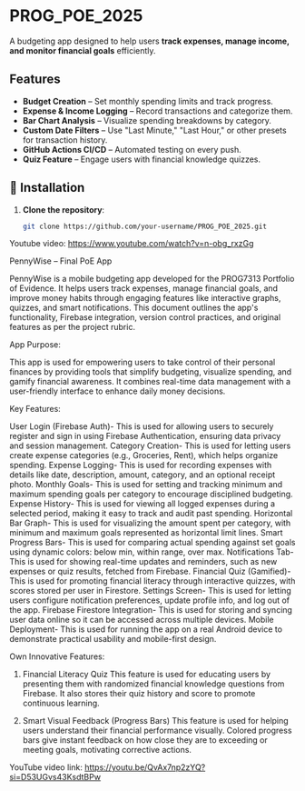 # PROG_POE_2025

A budgeting app designed to help users **track expenses, manage income, and monitor financial goals** efficiently.

##  Features
- **Budget Creation** – Set monthly spending limits and track progress.
- **Expense & Income Logging** – Record transactions and categorize them.
- **Bar Chart Analysis** – Visualize spending breakdowns by category.
- **Custom Date Filters** – Use "Last Minute," "Last Hour," or other presets for transaction history.
- **GitHub Actions CI/CD** – Automated testing on every push.
- **Quiz Feature** – Engage users with financial knowledge quizzes.

## 🔧 Installation
1. **Clone the repository**:
   ```sh
   git clone https://github.com/your-username/PROG_POE_2025.git

Youtube video:
https://www.youtube.com/watch?v=n-obg_rxzGg

PennyWise – Final PoE App

PennyWise is a mobile budgeting app developed for the PROG7313 Portfolio of Evidence. It helps users track expenses, manage financial goals, and improve money habits through engaging features like interactive graphs, quizzes, and smart notifications. This document outlines the app's functionality, Firebase integration, version control practices, and original features as per the project rubric.

App Purpose:

This app is used for empowering users to take control of their personal finances by providing tools that simplify budgeting, visualize spending, and gamify financial awareness. It combines real-time data management with a user-friendly interface to enhance daily money decisions.


Key Features:

User Login (Firebase Auth)- This is used for allowing users to securely register and sign in using Firebase Authentication, ensuring data privacy and session management. 
Category Creation- This is used for letting users create expense categories (e.g., Groceries, Rent), which helps organize spending. 
Expense Logging- This is used for recording expenses with details like date, description, amount, category, and an optional receipt photo. 
Monthly Goals- This is used for setting and tracking minimum and maximum spending goals per category to encourage disciplined budgeting. 
Expense History- This is used for viewing all logged expenses during a selected period, making it easy to track and audit past spending. 
Horizontal Bar Graph- This is used for visualizing the amount spent per category, with minimum and maximum goals represented as horizontal limit lines. 
Smart Progress Bars- This is used for comparing actual spending against set goals using dynamic colors: below min, within range, over max. 
Notifications Tab- This is used for showing real-time updates and reminders, such as new expenses or quiz results, fetched from Firebase. 
Financial Quiz (Gamified)- This is used for promoting financial literacy through interactive quizzes, with scores stored per user in Firestore. 
Settings Screen- This is used for letting users configure notification preferences, update profile info, and log out of the app. 
Firebase Firestore Integration- This is used for storing and syncing user data online so it can be accessed across multiple devices. 
Mobile Deployment- This is used for running the app on a real Android device to demonstrate practical usability and mobile-first design. 

Own Innovative Features:

 1. Financial Literacy Quiz
This feature is used for educating users by presenting them with randomized financial knowledge questions from Firebase. It also stores their quiz history and score to promote continuous learning.

2. Smart Visual Feedback (Progress Bars)
This feature is used for helping users understand their financial performance visually. Colored progress bars give instant feedback on how close they are to exceeding or meeting goals, motivating corrective actions.

YouTube video link: https://youtu.be/QvAx7np2zYQ?si=D53UGvs43KsdtBPw
